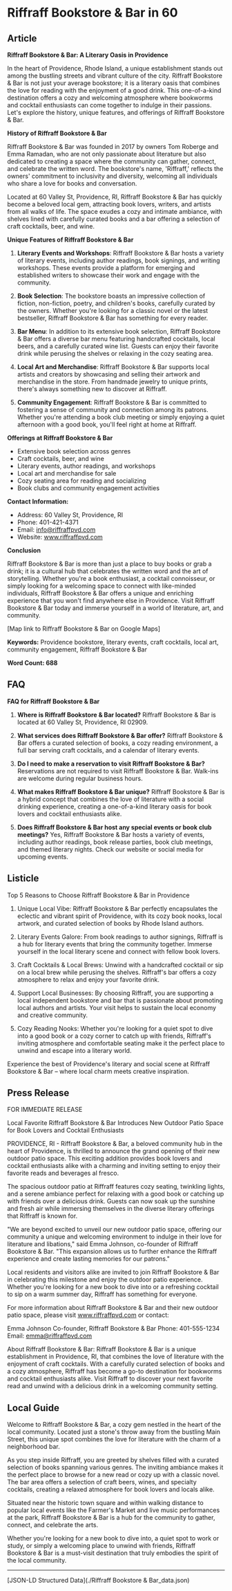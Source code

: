 # Riffraff Bookstore & Bar in 60

## Article
**Riffraff Bookstore & Bar: A Literary Oasis in Providence**

In the heart of Providence, Rhode Island, a unique establishment stands out among the bustling streets and vibrant culture of the city. Riffraff Bookstore & Bar is not just your average bookstore; it is a literary oasis that combines the love for reading with the enjoyment of a good drink. This one-of-a-kind destination offers a cozy and welcoming atmosphere where bookworms and cocktail enthusiasts can come together to indulge in their passions. Let's explore the history, unique features, and offerings of Riffraff Bookstore & Bar.

**History of Riffraff Bookstore & Bar**

Riffraff Bookstore & Bar was founded in 2017 by owners Tom Roberge and Emma Ramadan, who are not only passionate about literature but also dedicated to creating a space where the community can gather, connect, and celebrate the written word. The bookstore's name, 'Riffraff,' reflects the owners' commitment to inclusivity and diversity, welcoming all individuals who share a love for books and conversation.

Located at 60 Valley St, Providence, RI, Riffraff Bookstore & Bar has quickly become a beloved local gem, attracting book lovers, writers, and artists from all walks of life. The space exudes a cozy and intimate ambiance, with shelves lined with carefully curated books and a bar offering a selection of craft cocktails, beer, and wine.

**Unique Features of Riffraff Bookstore & Bar**

1. **Literary Events and Workshops**: Riffraff Bookstore & Bar hosts a variety of literary events, including author readings, book signings, and writing workshops. These events provide a platform for emerging and established writers to showcase their work and engage with the community.

2. **Book Selection**: The bookstore boasts an impressive collection of fiction, non-fiction, poetry, and children's books, carefully curated by the owners. Whether you're looking for a classic novel or the latest bestseller, Riffraff Bookstore & Bar has something for every reader.

3. **Bar Menu**: In addition to its extensive book selection, Riffraff Bookstore & Bar offers a diverse bar menu featuring handcrafted cocktails, local beers, and a carefully curated wine list. Guests can enjoy their favorite drink while perusing the shelves or relaxing in the cozy seating area.

4. **Local Art and Merchandise**: Riffraff Bookstore & Bar supports local artists and creators by showcasing and selling their artwork and merchandise in the store. From handmade jewelry to unique prints, there's always something new to discover at Riffraff.

5. **Community Engagement**: Riffraff Bookstore & Bar is committed to fostering a sense of community and connection among its patrons. Whether you're attending a book club meeting or simply enjoying a quiet afternoon with a good book, you'll feel right at home at Riffraff.

**Offerings at Riffraff Bookstore & Bar**

- Extensive book selection across genres
- Craft cocktails, beer, and wine
- Literary events, author readings, and workshops
- Local art and merchandise for sale
- Cozy seating area for reading and socializing
- Book clubs and community engagement activities

**Contact Information:**
- Address: 60 Valley St, Providence, RI
- Phone: 401-421-4371
- Email: info@riffraffpvd.com
- Website: www.riffraffpvd.com

**Conclusion**

Riffraff Bookstore & Bar is more than just a place to buy books or grab a drink; it is a cultural hub that celebrates the written word and the art of storytelling. Whether you're a book enthusiast, a cocktail connoisseur, or simply looking for a welcoming space to connect with like-minded individuals, Riffraff Bookstore & Bar offers a unique and enriching experience that you won't find anywhere else in Providence. Visit Riffraff Bookstore & Bar today and immerse yourself in a world of literature, art, and community.

[Map link to Riffraff Bookstore & Bar on Google Maps]

**Keywords:** Providence bookstore, literary events, craft cocktails, local art, community engagement, Riffraff Bookstore & Bar

**Word Count: 688**

## FAQ
**FAQ for Riffraff Bookstore & Bar**

1. **Where is Riffraff Bookstore & Bar located?**
   Riffraff Bookstore & Bar is located at 60 Valley St, Providence, RI 02909.

2. **What services does Riffraff Bookstore & Bar offer?**
   Riffraff Bookstore & Bar offers a curated selection of books, a cozy reading environment, a full bar serving craft cocktails, and a calendar of literary events.

3. **Do I need to make a reservation to visit Riffraff Bookstore & Bar?**
   Reservations are not required to visit Riffraff Bookstore & Bar. Walk-ins are welcome during regular business hours.

4. **What makes Riffraff Bookstore & Bar unique?**
   Riffraff Bookstore & Bar is a hybrid concept that combines the love of literature with a social drinking experience, creating a one-of-a-kind literary oasis for book lovers and cocktail enthusiasts alike.

5. **Does Riffraff Bookstore & Bar host any special events or book club meetings?**
   Yes, Riffraff Bookstore & Bar hosts a variety of events, including author readings, book release parties, book club meetings, and themed literary nights. Check our website or social media for upcoming events.

## Listicle
Top 5 Reasons to Choose Riffraff Bookstore & Bar in Providence 

1. Unique Local Vibe: Riffraff Bookstore & Bar perfectly encapsulates the eclectic and vibrant spirit of Providence, with its cozy book nooks, local artwork, and curated selection of books by Rhode Island authors. 

2. Literary Events Galore: From book readings to author signings, Riffraff is a hub for literary events that bring the community together. Immerse yourself in the local literary scene and connect with fellow book lovers.

3. Craft Cocktails & Local Brews: Unwind with a handcrafted cocktail or sip on a local brew while perusing the shelves. Riffraff's bar offers a cozy atmosphere to relax and enjoy your favorite drink.

4. Support Local Businesses: By choosing Riffraff, you are supporting a local independent bookstore and bar that is passionate about promoting local authors and artists. Your visit helps to sustain the local economy and creative community.

5. Cozy Reading Nooks: Whether you're looking for a quiet spot to dive into a good book or a cozy corner to catch up with friends, Riffraff's inviting atmosphere and comfortable seating make it the perfect place to unwind and escape into a literary world.

Experience the best of Providence's literary and social scene at Riffraff Bookstore & Bar – where local charm meets creative inspiration.

## Press Release
FOR IMMEDIATE RELEASE

Local Favorite Riffraff Bookstore & Bar Introduces New Outdoor Patio Space for Book Lovers and Cocktail Enthusiasts

PROVIDENCE, RI - Riffraff Bookstore & Bar, a beloved community hub in the heart of Providence, is thrilled to announce the grand opening of their new outdoor patio space. This exciting addition provides book lovers and cocktail enthusiasts alike with a charming and inviting setting to enjoy their favorite reads and beverages al fresco.

The spacious outdoor patio at Riffraff features cozy seating, twinkling lights, and a serene ambiance perfect for relaxing with a good book or catching up with friends over a delicious drink. Guests can now soak up the sunshine and fresh air while immersing themselves in the diverse literary offerings that Riffraff is known for.

"We are beyond excited to unveil our new outdoor patio space, offering our community a unique and welcoming environment to indulge in their love for literature and libations," said Emma Johnson, co-founder of Riffraff Bookstore & Bar. "This expansion allows us to further enhance the Riffraff experience and create lasting memories for our patrons."

Local residents and visitors alike are invited to join Riffraff Bookstore & Bar in celebrating this milestone and enjoy the outdoor patio experience. Whether you're looking for a new book to dive into or a refreshing cocktail to sip on a warm summer day, Riffraff has something for everyone.

For more information about Riffraff Bookstore & Bar and their new outdoor patio space, please visit www.riffraffpvd.com or contact:

Emma Johnson
Co-founder, Riffraff Bookstore & Bar
Phone: 401-555-1234
Email: emma@riffraffpvd.com

About Riffraff Bookstore & Bar:
Riffraff Bookstore & Bar is a unique establishment in Providence, RI, that combines the love of literature with the enjoyment of craft cocktails. With a carefully curated selection of books and a cozy atmosphere, Riffraff has become a go-to destination for bookworms and cocktail enthusiasts alike. Visit Riffraff to discover your next favorite read and unwind with a delicious drink in a welcoming community setting.

## Local Guide
Welcome to Riffraff Bookstore & Bar, a cozy gem nestled in the heart of the local community. Located just a stone's throw away from the bustling Main Street, this unique spot combines the love for literature with the charm of a neighborhood bar.

As you step inside Riffraff, you are greeted by shelves filled with a curated selection of books spanning various genres. The inviting ambiance makes it the perfect place to browse for a new read or cozy up with a classic novel. The bar area offers a selection of craft beers, wines, and specialty cocktails, creating a relaxed atmosphere for book lovers and locals alike.

Situated near the historic town square and within walking distance to popular local events like the Farmer's Market and live music performances at the park, Riffraff Bookstore & Bar is a hub for the community to gather, connect, and celebrate the arts.

Whether you're looking for a new book to dive into, a quiet spot to work or study, or simply a welcoming place to unwind with friends, Riffraff Bookstore & Bar is a must-visit destination that truly embodies the spirit of the local community.


---

[JSON-LD Structured Data](./Riffraff Bookstore & Bar_data.json)
